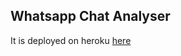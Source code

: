 ## Whatsapp Chat Analyser

It is deployed on heroku [here]("https://whatsup-chat-analysis.herokuapp.com/")